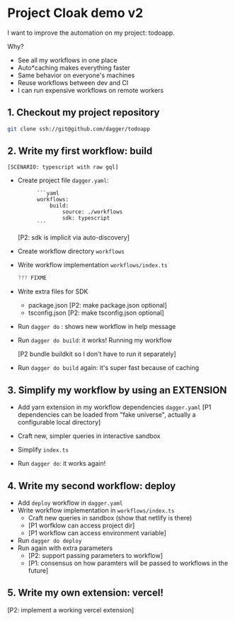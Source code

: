 # Project Cloak demo v2

I want to improve the automation on my project: todoapp.

Why?

* See all my workflows in one place
* Auto*caching makes everything faster
* Same behavior on everyone's machines
* Reuse workflows between dev and CI
* I can run expensive workflows on remote workers

## 1. Checkout my project repository

```bash
git clone ssh://git@github.com/dagger/todoapp
```

## 2. Write my first workflow: build

    [SCENARIO: typescript with raw gql]

* Create project file `dagger.yaml`:
  
            ```yaml
            workflows:
                build:
                    source: ./workflows
                    sdk: typescript
            ```

  [P2: sdk is implicit via auto-discovery]

* Create workflow directory `workflows`

* Write workflow implementation `workflows/index.ts`
  
    ```typescript
    ??? FIXME
    ```

* Write extra files for SDK
  * package.json [P2: make package.json optional]
  * tsconfig.json [P2: make tsconfig.json optional]

* Run `dagger do` : shows new workflow in help message
  
* Run `dagger do build`: it works! Running my workflow
  
    [P2 bundle buildkit so I don't have to run it separately]

* Run `dagger do build` again: it's super fast because of caching

## 3. Simplify my workflow by using an EXTENSION

  * Add yarn extension in my workflow dependencies `dagger.yaml`
    [P1 dependencies can be loaded from "fake universe", actually a configurable local directory]
    
  * Craft new, simpler queries in interactive sandbox
  * Simplify `index.ts`
  * Run `dagger do`: it works again!

## 4. Write my second workflow: deploy

  * Add `deploy` workflow in `dagger.yaml`
  * Write workflow implementation in `workflows/index.ts`
    * Craft new queries in sandbox (show that netlify is there)
    * [P1 worfklow can access project dir]
    * [P1 workflow can access environment variable]
  * Run `dagger do deploy`
  * Run again with extra parameters
    * [P2: support passing parameters to workflow]
    * [P1: consensus on how paramters will be passed to workflows in the future]
  

## 5. Write my own extension: vercel!

[P2: implement a working vercel extension]